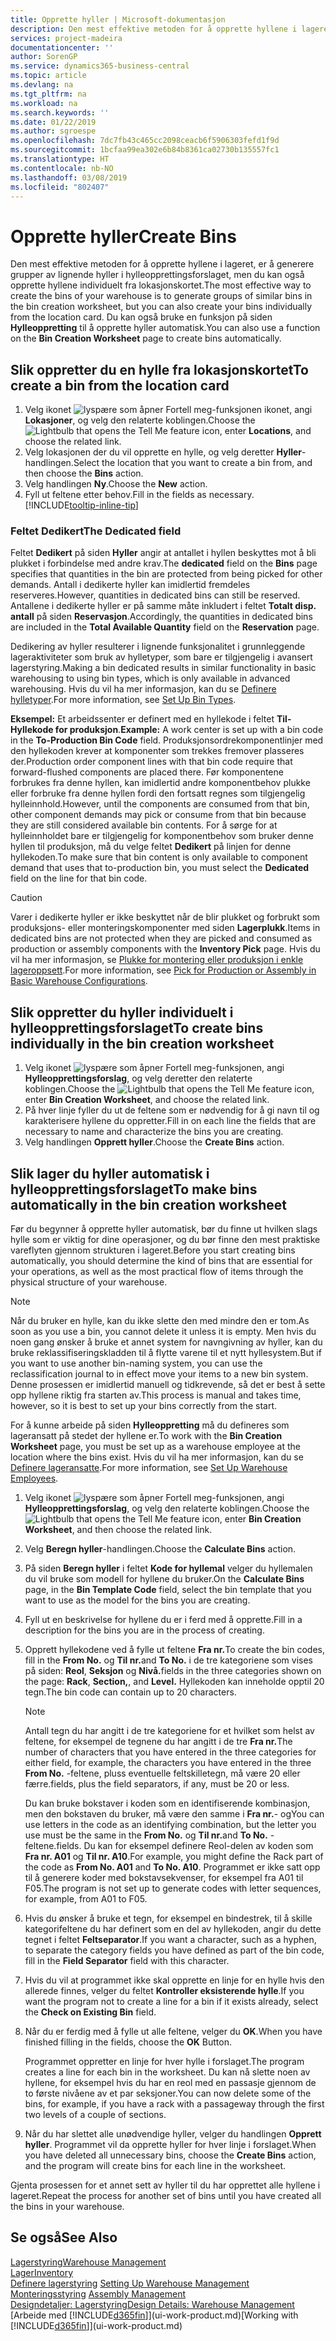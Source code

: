 ```yaml
---
title: Opprette hyller | Microsoft-dokumentasjon
description: Den mest effektive metoden for å opprette hyllene i lageret, er å generere grupper av lignende hyller i hylleopprettingsforslaget, men du kan også opprette hyllene individuelt.
services: project-madeira
documentationcenter: ''
author: SorenGP
ms.service: dynamics365-business-central
ms.topic: article
ms.devlang: na
ms.tgt_pltfrm: na
ms.workload: na
ms.search.keywords: ''
ms.date: 01/22/2019
ms.author: sgroespe
ms.openlocfilehash: 7dc7fb43c465cc2098ceacb6f5906303fefd1f9d
ms.sourcegitcommit: 1bcfaa99ea302e6b84b8361ca02730b135557fc1
ms.translationtype: HT
ms.contentlocale: nb-NO
ms.lasthandoff: 03/08/2019
ms.locfileid: "802407"
---
```

# <a name="create-bins"></a><span data-ttu-id="4ec42-103">Opprette hyller</span><span class="sxs-lookup"><span data-stu-id="4ec42-103">Create Bins</span></span>
<span data-ttu-id="4ec42-104">Den mest effektive metoden for å opprette hyllene i lageret, er å generere grupper av lignende hyller i hylleopprettingsforslaget, men du kan også opprette hyllene individuelt fra lokasjonskortet.</span><span class="sxs-lookup"><span data-stu-id="4ec42-104">The most effective way to create the bins of your warehouse is to generate groups of similar bins in the bin creation worksheet, but you can also create your bins individually from the location card.</span></span> <span data-ttu-id="4ec42-105">Du kan også bruke en funksjon på siden **Hylleoppretting** til å opprette hyller automatisk.</span><span class="sxs-lookup"><span data-stu-id="4ec42-105">You can also use a function on the **Bin Creation Worksheet** page to create bins automatically.</span></span>  

## <a name="to-create-a-bin-from-the-location-card"></a><span data-ttu-id="4ec42-106">Slik oppretter du en hylle fra lokasjonskortet</span><span class="sxs-lookup"><span data-stu-id="4ec42-106">To create a bin from the location card</span></span>  
1.  <span data-ttu-id="4ec42-107">Velg ikonet ![lyspære som åpner Fortell meg-funksjonen](media/ui-search/search_small.png "Fortell hva du vil gjøre") ikonet, angi **Lokasjoner**, og velg den relaterte koblingen.</span><span class="sxs-lookup"><span data-stu-id="4ec42-107">Choose the ![Lightbulb that opens the Tell Me feature](media/ui-search/search_small.png "Tell me what you want to do") icon, enter **Locations**, and choose the related link.</span></span>  
2.  <span data-ttu-id="4ec42-108">Velg lokasjonen der du vil opprette en hylle, og velg deretter **Hyller**-handlingen.</span><span class="sxs-lookup"><span data-stu-id="4ec42-108">Select the location that you want to create a bin from, and then choose the **Bins** action.</span></span>  
3. <span data-ttu-id="4ec42-109">Velg handlingen **Ny**.</span><span class="sxs-lookup"><span data-stu-id="4ec42-109">Choose the **New** action.</span></span>
4. <span data-ttu-id="4ec42-110">Fyll ut feltene etter behov.</span><span class="sxs-lookup"><span data-stu-id="4ec42-110">Fill in the fields as necessary.</span></span> [!INCLUDE[tooltip-inline-tip](includes/tooltip-inline-tip_md.md)]

### <a name="the-dedicated-field"></a><span data-ttu-id="4ec42-111">Feltet Dedikert</span><span class="sxs-lookup"><span data-stu-id="4ec42-111">The Dedicated field</span></span>
<span data-ttu-id="4ec42-112">Feltet **Dedikert** på siden **Hyller** angir at antallet i hyllen beskyttes mot å bli plukket i forbindelse med andre krav.</span><span class="sxs-lookup"><span data-stu-id="4ec42-112">The **dedicated** field on the **Bins** page specifies that quantities in the bin are protected from being picked for other demands.</span></span> <span data-ttu-id="4ec42-113">Antall i dedikerte hyller kan imidlertid fremdeles reserveres.</span><span class="sxs-lookup"><span data-stu-id="4ec42-113">However, quantities in dedicated bins can still be reserved.</span></span> <span data-ttu-id="4ec42-114">Antallene i dedikerte hyller er på samme måte inkludert i feltet **Totalt disp. antall** på siden **Reservasjon**.</span><span class="sxs-lookup"><span data-stu-id="4ec42-114">Accordingly, the quantities in dedicated bins are included in the **Total Available Quantity** field on the **Reservation** page.</span></span>

<span data-ttu-id="4ec42-115">Dedikering av hyller resulterer i lignende funksjonalitet i grunnleggende lageraktiviteter som bruk av hylletyper, som bare er tilgjengelig i avansert lagerstyring.</span><span class="sxs-lookup"><span data-stu-id="4ec42-115">Making a bin dedicated results in similar functionality in basic warehousing to using bin types, which is only available in advanced warehousing.</span></span> <span data-ttu-id="4ec42-116">Hvis du vil ha mer informasjon, kan du se [Definere hylletyper](warehouse-how-to-set-up-bin-types.md).</span><span class="sxs-lookup"><span data-stu-id="4ec42-116">For more information, see [Set Up Bin Types](warehouse-how-to-set-up-bin-types.md).</span></span>

<span data-ttu-id="4ec42-117">**Eksempel:** Et arbeidssenter er definert med en hyllekode i feltet **Til-Hyllekode for produksjon**.</span><span class="sxs-lookup"><span data-stu-id="4ec42-117">**Example:** A work center is set up with a bin code in the **To-Production Bin Code** field.</span></span> <span data-ttu-id="4ec42-118">Produksjonsordrekomponentlinjer med den hyllekoden krever at komponenter som trekkes fremover plasseres der.</span><span class="sxs-lookup"><span data-stu-id="4ec42-118">Production order component lines with that bin code require that forward-flushed components are placed there.</span></span> <span data-ttu-id="4ec42-119">Før komponentene forbrukes fra denne hyllen, kan imidlertid andre komponentbehov plukke eller forbruke fra denne hyllen fordi den fortsatt regnes som tilgjengelig hylleinnhold.</span><span class="sxs-lookup"><span data-stu-id="4ec42-119">However, until the components are consumed from that bin, other component demands may pick or consume from that bin because they are still considered available bin contents.</span></span> <span data-ttu-id="4ec42-120">For å sørge for at hylleinnholdet bare er tilgjengelig for komponentbehov som bruker denne hyllen til produksjon, må du velge feltet **Dedikert** på linjen for denne hyllekoden.</span><span class="sxs-lookup"><span data-stu-id="4ec42-120">To make sure that bin content is only available to component demand that uses that to-production bin, you must select the **Dedicated** field on the line for that bin code.</span></span>

> [!Caution]
> <span data-ttu-id="4ec42-121">Varer i dedikerte hyller er ikke beskyttet når de blir plukket og forbrukt som produksjons- eller monteringskomponenter med siden **Lagerplukk**.</span><span class="sxs-lookup"><span data-stu-id="4ec42-121">Items in dedicated bins are not protected when they are picked and consumed as production or assembly components with the **Inventory Pick** page.</span></span> <span data-ttu-id="4ec42-122">Hvis du vil ha mer informasjon, se [Plukke for montering eller produksjon i enkle lageroppsett](warehouse-how-to-pick-for-production.md).</span><span class="sxs-lookup"><span data-stu-id="4ec42-122">For more information, see [Pick for Production or Assembly in Basic Warehouse Configurations](warehouse-how-to-pick-for-production.md).</span></span>

## <a name="to-create-bins-individually-in-the-bin-creation-worksheet"></a><span data-ttu-id="4ec42-123">Slik oppretter du hyller individuelt i hylleopprettingsforslaget</span><span class="sxs-lookup"><span data-stu-id="4ec42-123">To create bins individually in the bin creation worksheet</span></span>  
1.  <span data-ttu-id="4ec42-124">Velg ikonet ![lyspære som åpner Fortell meg-funksjonen](media/ui-search/search_small.png "Fortell hva du vil gjøre"), angi **Hylleopprettingsforslag**, og velg deretter den relaterte koblingen.</span><span class="sxs-lookup"><span data-stu-id="4ec42-124">Choose the ![Lightbulb that opens the Tell Me feature](media/ui-search/search_small.png "Tell me what you want to do") icon, enter **Bin Creation Worksheet**, and choose the related link.</span></span>  
2.  <span data-ttu-id="4ec42-125">På hver linje fyller du ut de feltene som er nødvendig for å gi navn til og karakterisere hyllene du oppretter.</span><span class="sxs-lookup"><span data-stu-id="4ec42-125">Fill in on each line the fields that are necessary to name and characterize the bins you are creating.</span></span>  
3.  <span data-ttu-id="4ec42-126">Velg handlingen **Opprett hyller**.</span><span class="sxs-lookup"><span data-stu-id="4ec42-126">Choose the **Create Bins** action.</span></span>  

## <a name="to-make-bins-automatically-in-the-bin-creation-worksheet"></a><span data-ttu-id="4ec42-127">Slik lager du hyller automatisk i hylleopprettingsforslaget</span><span class="sxs-lookup"><span data-stu-id="4ec42-127">To make bins automatically in the bin creation worksheet</span></span>  
<span data-ttu-id="4ec42-128">Før du begynner å opprette hyller automatisk, bør du finne ut hvilken slags hylle som er viktig for dine operasjoner, og du bør finne den mest praktiske vareflyten gjennom strukturen i lageret.</span><span class="sxs-lookup"><span data-stu-id="4ec42-128">Before you start creating bins automatically, you should determine the kind of bins that are essential for your operations, as well as the most practical flow of items through the physical structure of your warehouse.</span></span>  

> [!NOTE]  
>  <span data-ttu-id="4ec42-129">Når du bruker en hylle, kan du ikke slette den med mindre den er tom.</span><span class="sxs-lookup"><span data-stu-id="4ec42-129">As soon as you use a bin, you cannot delete it unless it is empty.</span></span> <span data-ttu-id="4ec42-130">Men hvis du noen gang ønsker å bruke et annet system for navngivning av hyller, kan du bruke reklassifiseringskladden til å flytte varene til et nytt hyllesystem.</span><span class="sxs-lookup"><span data-stu-id="4ec42-130">But if you want to use another bin-naming system, you can use the reclassification journal to in effect move your items to a new bin system.</span></span> <span data-ttu-id="4ec42-131">Denne prosessen er imidlertid manuell og tidkrevende, så det er best å sette opp hyllene riktig fra starten av.</span><span class="sxs-lookup"><span data-stu-id="4ec42-131">This process is manual and takes time, however, so it is best to set up your bins correctly from the start.</span></span>  

<span data-ttu-id="4ec42-132">For å kunne arbeide på siden **Hylleoppretting** må du defineres som lageransatt på stedet der hyllene er.</span><span class="sxs-lookup"><span data-stu-id="4ec42-132">To work with the **Bin Creation Worksheet** page, you must be set up as a warehouse employee at the location where the bins exist.</span></span> <span data-ttu-id="4ec42-133">Hvis du vil ha mer informasjon, kan du se [Definere lageransatte](warehouse-how-to-set-up-warehouse-employees.md).</span><span class="sxs-lookup"><span data-stu-id="4ec42-133">For more information, see [Set Up Warehouse Employees](warehouse-how-to-set-up-warehouse-employees.md).</span></span>    

1.  <span data-ttu-id="4ec42-134">Velg ikonet ![lyspære som åpner Fortell meg-funksjonen](media/ui-search/search_small.png "Fortell hva du vil gjøre"), angi **Hylleopprettingsforslag**, og velg den relaterte koblingen.</span><span class="sxs-lookup"><span data-stu-id="4ec42-134">Choose the ![Lightbulb that opens the Tell Me feature](media/ui-search/search_small.png "Tell me what you want to do") icon, enter **Bin Creation Worksheet**, and then choose the related link.</span></span>  
2.  <span data-ttu-id="4ec42-135">Velg **Beregn hyller**-handlingen.</span><span class="sxs-lookup"><span data-stu-id="4ec42-135">Choose the **Calculate Bins** action.</span></span>
3. <span data-ttu-id="4ec42-136">På siden **Beregn hyller** i feltet **Kode for hyllemal** velger du hyllemalen du vil bruke som modell for hyllene du bruker.</span><span class="sxs-lookup"><span data-stu-id="4ec42-136">On the **Calculate Bins** page, in the **Bin Template Code** field, select the bin template that you want to use as the model for the bins you are creating.</span></span>
4.  <span data-ttu-id="4ec42-137">Fyll ut en beskrivelse for hyllene du er i ferd med å opprette.</span><span class="sxs-lookup"><span data-stu-id="4ec42-137">Fill in a description for the bins you are in the process of creating.</span></span>  
5.  <span data-ttu-id="4ec42-138">Opprett hyllekodene ved å fylle ut feltene **Fra nr.**</span><span class="sxs-lookup"><span data-stu-id="4ec42-138">To create the bin codes, fill in the **From No.**</span></span> <span data-ttu-id="4ec42-139">og **Til nr.**</span><span class="sxs-lookup"><span data-stu-id="4ec42-139">and **To No.**</span></span> <span data-ttu-id="4ec42-140">i de tre kategoriene som vises på siden: **Reol**, **Seksjon** og **Nivå.**</span><span class="sxs-lookup"><span data-stu-id="4ec42-140">fields in the three categories shown on the page: **Rack**, **Section,**, and **Level.**</span></span> <span data-ttu-id="4ec42-141">Hyllekoden kan inneholde opptil 20 tegn.</span><span class="sxs-lookup"><span data-stu-id="4ec42-141">The bin code can contain up to 20 characters.</span></span>  

    > [!NOTE]  
    >  <span data-ttu-id="4ec42-142">Antall tegn du har angitt i de tre kategoriene for et hvilket som helst av feltene, for eksempel de tegnene du har angitt i de tre **Fra nr.**</span><span class="sxs-lookup"><span data-stu-id="4ec42-142">The number of characters that you have entered in the three categories for either field, for example, the characters you have entered in the three **From No.**</span></span> <span data-ttu-id="4ec42-143">-feltene, pluss eventuelle feltskilletegn, må være 20 eller færre.</span><span class="sxs-lookup"><span data-stu-id="4ec42-143">fields, plus the field separators, if any, must be 20 or less.</span></span>  

     <span data-ttu-id="4ec42-144">Du kan bruke bokstaver i koden som en identifiserende kombinasjon, men den bokstaven du bruker, må være den samme i **Fra nr.**- og</span><span class="sxs-lookup"><span data-stu-id="4ec42-144">You can use letters in the code as an identifying combination, but the letter you use must be the same in the **From No.**</span></span> <span data-ttu-id="4ec42-145">og **Til nr.**</span><span class="sxs-lookup"><span data-stu-id="4ec42-145">and **To No.**</span></span> <span data-ttu-id="4ec42-146">-feltene.</span><span class="sxs-lookup"><span data-stu-id="4ec42-146">fields.</span></span> <span data-ttu-id="4ec42-147">Du kan for eksempel definere Reol-delen av koden som **Fra nr. A01** og **Til nr. A10**.</span><span class="sxs-lookup"><span data-stu-id="4ec42-147">For example, you might define the Rack part of the code as **From No. A01** and **To No. A10**.</span></span> <span data-ttu-id="4ec42-148">Programmet er ikke satt opp til å generere koder med bokstavsekvenser, for eksempel fra A01 til F05.</span><span class="sxs-lookup"><span data-stu-id="4ec42-148">The program is not set up to generate codes with letter sequences, for example, from A01 to F05.</span></span>  

6.  <span data-ttu-id="4ec42-149">Hvis du ønsker å bruke et tegn, for eksempel en bindestrek, til å skille kategorifeltene du har definert som en del av hyllekoden, angir du dette tegnet i feltet **Feltseparator**.</span><span class="sxs-lookup"><span data-stu-id="4ec42-149">If you want a character, such as a hyphen, to separate the category fields you have defined as part of the bin code, fill in the **Field Separator** field with this character.</span></span>  
7.  <span data-ttu-id="4ec42-150">Hvis du vil at programmet ikke skal opprette en linje for en hylle hvis den allerede finnes, velger du feltet **Kontroller eksisterende hylle**.</span><span class="sxs-lookup"><span data-stu-id="4ec42-150">If you want the program not to create a line for a bin if it exists already, select the **Check on Existing Bin** field.</span></span>  
8. <span data-ttu-id="4ec42-151">Når du er ferdig med å fylle ut alle feltene, velger du **OK**.</span><span class="sxs-lookup"><span data-stu-id="4ec42-151">When you have finished filling in the fields, choose the **OK** Button.</span></span>

    <span data-ttu-id="4ec42-152">Programmet oppretter en linje for hver hylle i forslaget.</span><span class="sxs-lookup"><span data-stu-id="4ec42-152">The program creates a line for each bin in the worksheet.</span></span> <span data-ttu-id="4ec42-153">Du kan nå slette noen av hyllene, for eksempel hvis du har en reol med en passasje gjennom de to første nivåene av et par seksjoner.</span><span class="sxs-lookup"><span data-stu-id="4ec42-153">You can now delete some of the bins, for example, if you have a rack with a passageway through the first two levels of a couple of sections.</span></span>  

9. <span data-ttu-id="4ec42-154">Når du har slettet alle unødvendige hyller, velger du handlingen **Opprett hyller**. Programmet vil da opprette hyller for hver linje i forslaget.</span><span class="sxs-lookup"><span data-stu-id="4ec42-154">When you have deleted all unnecessary bins, choose the **Create Bins** action, and the program will create bins for each line in the worksheet.</span></span>  

<span data-ttu-id="4ec42-155">Gjenta prosessen for et annet sett av hyller til du har opprettet alle hyllene i lageret.</span><span class="sxs-lookup"><span data-stu-id="4ec42-155">Repeat the process for another set of bins until you have created all the bins in your warehouse.</span></span>  

## <a name="see-also"></a><span data-ttu-id="4ec42-156">Se også</span><span class="sxs-lookup"><span data-stu-id="4ec42-156">See Also</span></span>  
[<span data-ttu-id="4ec42-157">Lagerstyring</span><span class="sxs-lookup"><span data-stu-id="4ec42-157">Warehouse Management</span></span>](warehouse-manage-warehouse.md)  
[<span data-ttu-id="4ec42-158">Lager</span><span class="sxs-lookup"><span data-stu-id="4ec42-158">Inventory</span></span>](inventory-manage-inventory.md)  
<span data-ttu-id="4ec42-159">[Definere lagerstyring](warehouse-setup-warehouse.md)   </span><span class="sxs-lookup"><span data-stu-id="4ec42-159">[Setting Up Warehouse Management](warehouse-setup-warehouse.md)   </span></span>  
<span data-ttu-id="4ec42-160">[Monteringsstyring](assembly-assemble-items.md)  </span><span class="sxs-lookup"><span data-stu-id="4ec42-160">[Assembly Management](assembly-assemble-items.md)  </span></span>  
[<span data-ttu-id="4ec42-161">Designdetaljer: Lagerstyring</span><span class="sxs-lookup"><span data-stu-id="4ec42-161">Design Details: Warehouse Management</span></span>](design-details-warehouse-management.md)  
<span data-ttu-id="4ec42-162">[Arbeide med [!INCLUDE[d365fin](includes/d365fin_md.md)]](ui-work-product.md)</span><span class="sxs-lookup"><span data-stu-id="4ec42-162">[Working with [!INCLUDE[d365fin](includes/d365fin_md.md)]](ui-work-product.md)</span></span>
